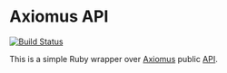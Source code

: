 # Axiomus API

[![Build Status](https://travis-ci.org/kinderly/axiomus_api.svg)](https://travis-ci.org/kinderly/axiomus_api)

This is a simple Ruby wrapper over [Axiomus](http://www.axiomus.ru "axiomus.ru") public [API](http://www.axiomus.ru/customers/api/ "Axiomus API").
